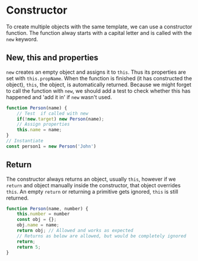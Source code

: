 # Constructor

To create multiple objects with the same template, we can use a constructor function. The function alway starts with a capital letter and is called with the `new` keyword. 

## New, this and properties

`new` creates an empty object and assigns it to `this`. Thus its properties are set with `this.propName`. When the function is finished (it has constructed the object), `this`, the object, is automatically returned. Because we might forget to call the function with `new`, we should add a test to check whether this has happened and 'add it in' if `new` wasn't used. 
```javascript
function Person(name) {
    // Test  if called with new
    if(!new.target) new Person(name);
    // Assign properties
    this.name = name;
}
// Instantiate
const person1 = new Person('John')
```

## Return

The constructor always returns an object, usually `this`, however if we `return` and object manually inside the constructor, that object overrides `this`. An empty `return` or returning a primitive gets ignored, `this` is still returned. 
```javascript
function Person(name, number) {
    this.number = number
    const obj = {};
    obj.name = name;
    return obj; // Allowed and works as expected
    // Returns as below are allowed, but would be completely ignored
    return;
    return 5;
}
```
